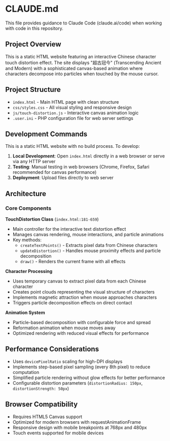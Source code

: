 # CLAUDE.md

This file provides guidance to Claude Code (claude.ai/code) when working with code in this repository.

## Project Overview

This is a static HTML website featuring an interactive Chinese character touch distortion effect. The site displays "超古冠今" (Transcending Ancient and Modern) with a sophisticated canvas-based animation where characters decompose into particles when touched by the mouse cursor.

## Project Structure

- `index.html` - Main HTML page with clean structure
- `css/styles.css` - All visual styling and responsive design
- `js/touch-distortion.js` - Interactive canvas animation logic
- `.user.ini` - PHP configuration file for web server settings

## Development Commands

This is a static HTML website with no build process. To develop:

1. **Local Development**: Open `index.html` directly in a web browser or serve via any HTTP server
2. **Testing**: Manual testing in web browsers (Chrome, Firefox, Safari recommended for canvas performance)
3. **Deployment**: Upload files directly to web server

## Architecture

### Core Components

**TouchDistortion Class** (`index.html:181-659`)
- Main controller for the interactive text distortion effect
- Manages canvas rendering, mouse interactions, and particle animations
- Key methods:
  - `createTextPoints()` - Extracts pixel data from Chinese characters
  - `updateDistortion()` - Handles mouse proximity effects and particle decomposition
  - `draw()` - Renders the current frame with all effects

**Character Processing**
- Uses temporary canvas to extract pixel data from each Chinese character
- Creates point clouds representing the visual structure of characters
- Implements magnetic attraction when mouse approaches characters
- Triggers particle decomposition effects on direct contact

**Animation System**
- Particle-based decomposition with configurable force and spread
- Reformation animation when mouse moves away
- Optimized rendering with reduced visual effects for performance

## Performance Considerations

- Uses `devicePixelRatio` scaling for high-DPI displays
- Implements step-based pixel sampling (every 8th pixel) to reduce computation
- Simplified particle rendering without glow effects for better performance
- Configurable distortion parameters (`distortionRadius: 150px`, `distortionStrength: 50px`)

## Browser Compatibility

- Requires HTML5 Canvas support
- Optimized for modern browsers with requestAnimationFrame
- Responsive design with mobile breakpoints at 768px and 480px
- Touch events supported for mobile devices